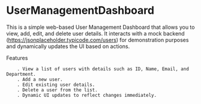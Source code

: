 # UserManagementDashboard
This is a simple web-based User Management Dashboard that allows you to view, add, edit, and delete user details. It interacts with a mock backend (https://jsonplaceholder.typicode.com/users) for demonstration purposes and dynamically updates the UI based on actions.

Features

		. View a list of users with details such as ID, Name, Email, and Department.
		. Add a new user.
		. Edit existing user details.
		. Delete a user from the list.
		. Dynamic UI updates to reflect changes immediately.
